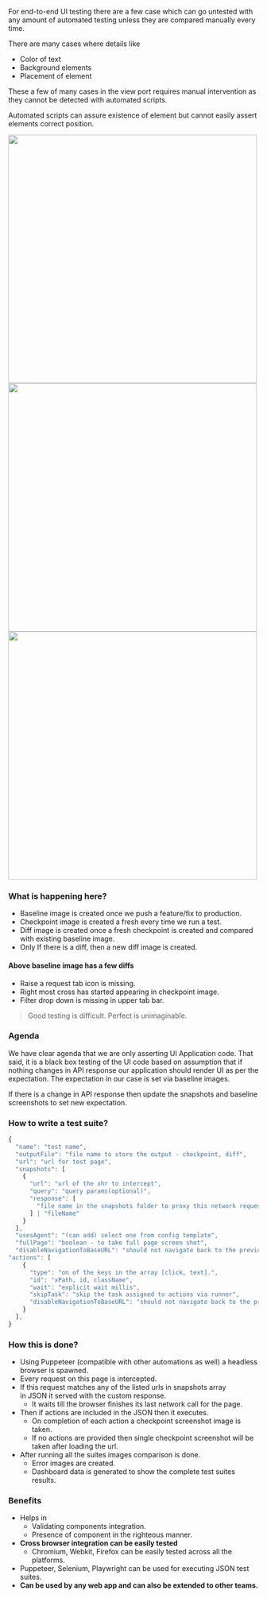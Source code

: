 <script>
  import Image from '../js/common/Image.svelte';
  import Quotes from '../js/Quotes.svelte';
  import BlogHeader from './common/blog-header.md';
</script>

<BlogHeader date="15 June 2022" title="Visual diffing for End to End Testing"/>

For end-to-end UI testing there are a few case which can go untested with any amount of automated testing unless they are compared manually every time.

There are many cases where details like

-   Color of text
-   Background elements
-   Placement of element

These a few of many cases in the view port requires manual intervention as they cannot be detected with automated scripts.

Automated scripts can assure existence of element but cannot easily assert elements correct position.

<Image withBorder height="500" desc="Base Image" src="https://user-images.githubusercontent.com/10477804/173744949-8d029afc-c61e-4bcd-8801-c57aab049b8a.png"/>

<Image withBorder height="500" desc="Checkpoint image - taken during test runs" src="https://user-images.githubusercontent.com/10477804/173744940-c93d452b-fcbe-4c57-af35-b0f9f2bb9de3.png"/>

<Image withBorder height="500" desc="Comparison between baseline and checkpoint image" src="https://user-images.githubusercontent.com/10477804/173744923-377e9b21-5849-4a97-bb0d-cfe7efa3d4bc.png"/>

### What is happening here?

-   Baseline image is created once we push a feature/fix to production.
-   Checkpoint image is created a fresh every time we run a test.
-   Diff image is created once a fresh checkpoint is created and compared with existing baseline image.
-   Only If there is a diff, then a new diff image is created.

#### Above baseline image has a few diffs

-   Raise a request tab icon is missing.
-   Right most cross has started appearing in checkpoint image.
-   Filter drop down is missing in upper tab bar.
<!-- <Quotes>
Good testing is difficult. Perfect is unimaginable.
</Quotes> -->

> Good testing is difficult.
> Perfect is unimaginable.

### Agenda

We have clear agenda that we are only asserting UI Application code. That said, it is a black box testing of the UI code based on assumption that if nothing changes in API response our application should render UI as per the expectation. The expectation in our case is set via baseline images.

If there is a change in API response then update the snapshots and baseline screenshots to set new expectation.

### How to write a test suite?

```js
{
  "name": "test name",
  "outputFile": "file name to store the output - checkpoint, diff",
  "url": "url for test page",
  "snapshots": [
    {
      "url": "url of the xhr to intercept",
      "query": "query params(optional)",
      "response": [
        "file name in the snapshots folder to proxy this network request response"
      ] | "fileName"
    }
  ],
  "usesAgent": "(can add) select one from config template",
  "fullPage": "boolean - to take full page screen shot",
  "disableNavigationToBaseURL": "should not navigate back to the previous route - global"
"actions": [
    {
      "type": "on of the keys in the array [click, text].",
      "id": "xPath, id, className",
      "wait": "explicit wait millis",
      "skipTask": "skip the task assigned to actions via runner",
      "disableNavigationToBaseURL": "should not navigate back to the previous route"
    }
  ],
}
```

### How this is done?

-   Using Puppeteer (compatible with other automations as well) a headless browser is spawned.
-   Every request on this page is intercepted.
-   If this request matches any of the listed urls in snapshots array in JSON it served with the custom response.
    -   It waits till the browser finishes its last network call for the page.
-   Then if actions are included in the JSON then it executes.
    -   On completion of each action a checkpoint screenshot image is taken.
    -   If no actions are provided then single checkpoint screenshot will be taken after loading the url.
-   After running all the suites images comparison is done.
    -   Error images are created.
    -   Dashboard data is generated to show the complete test suites results.

### Benefits

-   Helps in
    -   Validating components integration.
    -   Presence of component in the righteous manner.
-   **Cross browser integration can be easily tested**
    -   Chromium, Webkit, Firefox can be easily tested across all the platforms.
-   Puppeteer, Selenium, Playwright can be used for executing JSON test suites.
-   **Can be used by any web app and can also be extended to other teams.**
